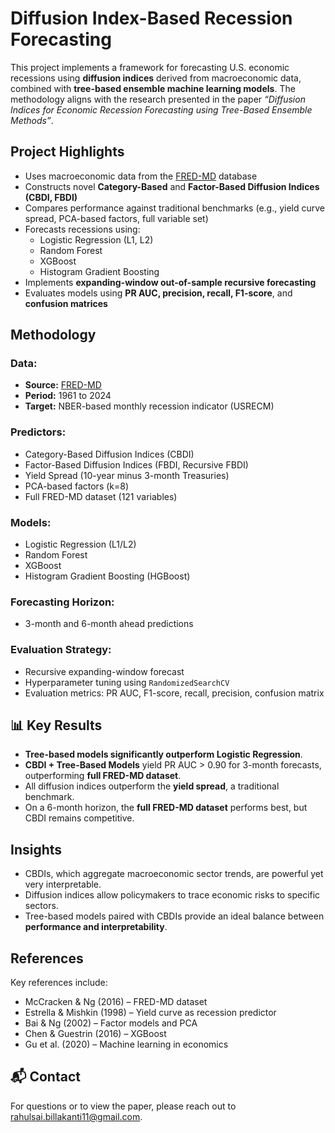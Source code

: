 
# Diffusion Index-Based Recession Forecasting

This project implements a framework for forecasting U.S. economic recessions using **diffusion indices** derived from macroeconomic data, combined with **tree-based ensemble machine learning models**. The methodology aligns with the research presented in the paper _“Diffusion Indices for Economic Recession Forecasting using Tree-Based Ensemble Methods”_.

## Project Highlights

- Uses macroeconomic data from the [FRED-MD](https://research.stlouisfed.org/econ/mccracken/fred-databases/) database
- Constructs novel **Category-Based** and **Factor-Based Diffusion Indices (CBDI, FBDI)**
- Compares performance against traditional benchmarks (e.g., yield curve spread, PCA-based factors, full variable set)
- Forecasts recessions using:
  - Logistic Regression (L1, L2)
  - Random Forest
  - XGBoost
  - Histogram Gradient Boosting
- Implements **expanding-window out-of-sample recursive forecasting**
- Evaluates models using **PR AUC, precision, recall, F1-score**, and **confusion matrices**


## Methodology

### Data:
- **Source:** [FRED-MD](https://research.stlouisfed.org/econ/mccracken/fred-databases/)
- **Period:** 1961 to 2024
- **Target:** NBER-based monthly recession indicator (USRECM)

### Predictors:
- Category-Based Diffusion Indices (CBDI)
- Factor-Based Diffusion Indices (FBDI, Recursive FBDI)
- Yield Spread (10-year minus 3-month Treasuries)
- PCA-based factors (k=8)
- Full FRED-MD dataset (121 variables)

### Models:
- Logistic Regression (L1/L2)
- Random Forest
- XGBoost
- Histogram Gradient Boosting (HGBoost)

### Forecasting Horizon:
- 3-month and 6-month ahead predictions

### Evaluation Strategy:
- Recursive expanding-window forecast
- Hyperparameter tuning using `RandomizedSearchCV`
- Evaluation metrics: PR AUC, F1-score, recall, precision, confusion matrix

## 📊 Key Results

- **Tree-based models significantly outperform Logistic Regression**.
- **CBDI + Tree-Based Models** yield PR AUC > 0.90 for 3-month forecasts, outperforming **full FRED-MD dataset**.
- All diffusion indices outperform the **yield spread**, a traditional benchmark.
- On a 6-month horizon, the **full FRED-MD dataset** performs best, but CBDI remains competitive.

##  Insights

- CBDIs, which aggregate macroeconomic sector trends, are powerful yet very interpretable.
- Diffusion indices allow policymakers to trace economic risks to specific sectors.
- Tree-based models paired with CBDIs provide an ideal balance between **performance and interpretability**.

## References

Key references include:

- McCracken & Ng (2016) – FRED-MD dataset
- Estrella & Mishkin (1998) – Yield curve as recession predictor
- Bai & Ng (2002) – Factor models and PCA
- Chen & Guestrin (2016) – XGBoost
- Gu et al. (2020) – Machine learning in economics

## 📬 Contact
For questions or to view the paper, please reach out to rahulsai.billakanti11@gmail.com.
